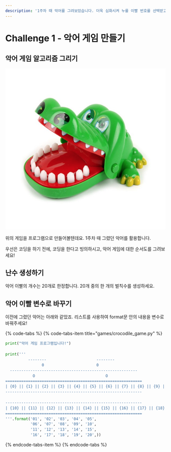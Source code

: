 ```yaml
---
description: '1주차 때 악어를 그려보았습니다. 더욱 심화시켜 누를 이빨 번호를 선택받고, 선택받은 이빨의 번호를 지워봅니다.'
---
```


# Challenge 1 - 악어 게임 만들기

## 악어 게임 알고리즘 그리기 

![&#xC545;&#xC5B4; &#xAC8C;&#xC784;](../../.gitbook/assets/image%20%2858%29.png)

위의 게임을 프로그램으로 만들어볼텐데요. 1주차 때 그렸던 악어를 활용합니다.

우선은 코딩을 하기 전에, 코딩을 한다고 빙의하시고, 악어 게임에 대한 순서도를 그려보세요! 

## 난수 생성하기 

악어 이빨의 개수는 20개로 한정합니다. 20개 중의 한 개의 벌칙수를 생성하세요.

## 악어 이빨 변수로 바꾸기 

이전에 그렸던 악어는 아래와 같았죠. 리스트를 사용하여 format문 안의 내용을 변수로 바꿔주세요!

{% code-tabs %}
{% code-tabs-item title="games/crocodile\_game.py" %}
```python
print("악어 게임 프로그램입니다!")

print('''
          --------                      --------
                0                       0
  --------------------------------------------------------
            O                               O
============================================================
| {0} || {1} || {2} || {3} || {4} || {5} || {6} || {7} || {8} || {9} |
------------------------------------------------------------

------------------------------------------------------------
| {10} || {11} || {12} || {13} || {14} || {15} || {16} || {17} || {18} || {19} |
============================================================
'''.format('01', '02', '03', '04', '05',
           '06', '07', '08', '09', '10',
           '11', '12', '13', '14', '15',
           '16', '17', '18', '19', '20',))
```
{% endcode-tabs-item %}
{% endcode-tabs %}

